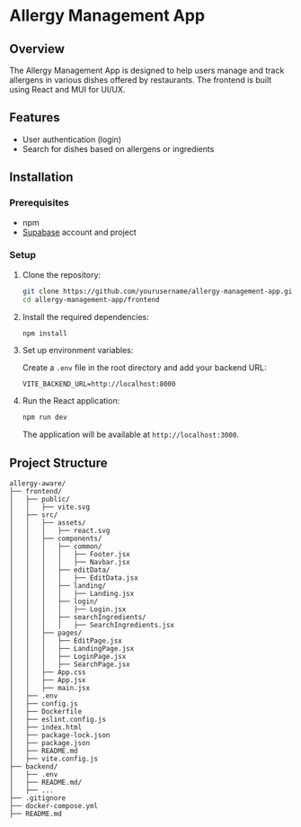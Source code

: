 # Allergy Management App

## Overview

The Allergy Management App is designed to help users manage and track allergens in various dishes offered by restaurants. The frontend is built using React and MUI for UI/UX.

## Features

- User authentication (login)
- Search for dishes based on allergens or ingredients

## Installation

### Prerequisites

- npm
- [Supabase](https://supabase.io/) account and project

### Setup

1. Clone the repository:

    ```bash
    git clone https://github.com/yourusername/allergy-management-app.git
    cd allergy-management-app/frontend
    ```

2. Install the required dependencies:

    ```bash
    npm install
    ```

4. Set up environment variables:

    Create a `.env` file in the root directory and add your backend URL:

    ```env
    VITE_BACKEND_URL=http://localhost:8000
    ```

5. Run the React application:

    ```bash
    npm run dev
    ```

    The application will be available at `http://localhost:3000`.

## Project Structure

```plaintext
allergy-aware/
├── frontend/
│   ├── public/
│   │   ├── vite.svg
│   ├── src/
│   │   ├── assets/
│   │   │   ├── react.svg
│   │   ├── components/
│   │   │   ├── common/
│   │   │   │   ├── Footer.jsx
│   │   │   │   ├── Navbar.jsx
│   │   │   ├── editData/
│   │   │   │   ├── EditData.jsx
│   │   │   ├── landing/
│   │   │   │   ├── Landing.jsx
│   │   │   ├── login/
│   │   │   │   ├── Login.jsx
│   │   │   ├── searchIngredients/
│   │   │   │   ├── SearchIngredients.jsx
│   │   ├── pages/
│   │   │   ├── EditPage.jsx
│   │   │   ├── LandingPage.jsx
│   │   │   ├── LoginPage.jsx
│   │   │   ├── SearchPage.jsx
│   │   ├── App.css
│   │   ├── App.jsx
│   │   ├── main.jsx
│   ├── .env
│   ├── config.js
│   ├── Dockerfile
│   ├── eslint.config.js
│   ├── index.html
│   ├── package-lock.json
│   ├── package.json
│   ├── README.md
│   ├── vite.config.js
├── backend/
│   ├── .env
│   ├── README.md/
│   ├── ...
├── .gitignore
├── docker-compose.yml
├── README.md
